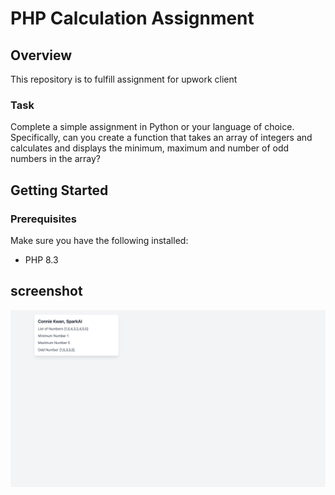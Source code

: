 # PHP Calculation Assignment

## Overview

This repository is to fulfill assignment for upwork client

### Task
Complete a simple assignment in Python or your language of choice. Specifically, can you create a function that takes an array of integers and calculates and displays the minimum, maximum and number of odd numbers in the array?

## Getting Started

### Prerequisites

Make sure you have the following installed:
- PHP 8.3
 
## screenshot
![Screenshot](https://raw.githubusercontent.com/indimasia/php-calculation-assignment/refs/heads/main/result.png)